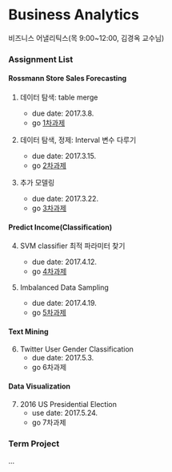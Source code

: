 # Business Analytics
비즈니스 어낼리틱스(목 9:00~12:00, 김경옥 교수님)

### Assignment List

#### Rossmann Store Sales Forecasting
1. 데이터 탐색: table merge
    - due date: 2017.3.8.
    - go [1차과제](./A1_RossmannSales.ipynb)

2. 데이터 탐색, 정제: Interval 변수 다루기
    - due date: 2017.3.15.
    - go [2차과제](./A2_RossmannSales.ipynb)

3. 추가 모델링
    - due date: 2017.3.22.
    - go [3차과제](./A3_RossmannSales.ipynb)

#### Predict Income(Classification)
4. SVM classifier 최적 파라미터 찾기
	- due date: 2017.4.12.
	- go [4차과제](./A4_Credit-card-client)

5. Imbalanced Data Sampling
	- due date: 2017.4.19.
	- go [5차과제](./A5_Credit-card-client)

#### Text Mining
6. Twitter User Gender Classification
	- due date: 2017.5.3.
	- go 6차과제

#### Data Visualization
7. 2016 US Presidential Election
	- use date: 2017.5.24.
	- go 7차과제


### Term Project
...



